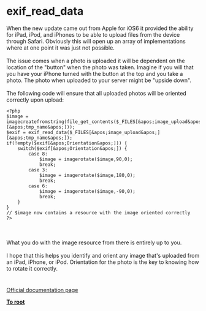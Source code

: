 # exif_read_data



When the new update came out from Apple for iOS6 it provided the ability for iPad, iPod, and iPhones to be able to upload files from the device through Safari. Obviously this will open up an array of implementations where at one point it was just not possible.<br><br>The issue comes when a photo is uploaded it will be dependent on the location of the "button" when the photo was taken. Imagine if you will that you have your iPhone turned with the button at the top and you take a photo. The photo when uploaded to your server might be "upside down".<br><br>The following code will ensure that all uploaded photos will be oriented correctly upon upload:<br>

```
<?php
$image = imagecreatefromstring(file_get_contents($_FILES[&apos;image_upload&apos;][&apos;tmp_name&apos;]));
$exif = exif_read_data($_FILES[&apos;image_upload&apos;][&apos;tmp_name&apos;]);
if(!empty($exif[&apos;Orientation&apos;])) {
    switch($exif[&apos;Orientation&apos;]) {
        case 8:
            $image = imagerotate($image,90,0);
            break;
        case 3:
            $image = imagerotate($image,180,0);
            break;
        case 6:
            $image = imagerotate($image,-90,0);
            break;
    }
}
// $image now contains a resource with the image oriented correctly
?>
```
<br><br>What you do with the image resource from there is entirely up to you.<br><br>I hope that this helps you identify and orient any image that&apos;s uploaded from an iPad, iPhone, or iPod. Orientation for the photo is the key to knowing how to rotate it correctly.  

#

[Official documentation page](https://www.php.net/manual/en/function.exif-read-data.php)

**[To root](/README.md)**